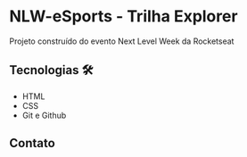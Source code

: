 # NLW-eSports - Trilha Explorer
 
 Projeto construído do evento Next Level Week da Rocketseat

 ## Tecnologias 🛠

 - HTML
 - CSS
 - Git e Github

 ## Contato 